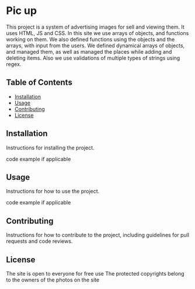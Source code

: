 # Pic up
This project is a  system of advertising images for sell and viewing them.
It uses HTML, JS and CSS.
In this site we use arrays of objects, and functions working on them. 
We also defined functions using the objects and the arrays, with input from the users.
We defined dynamical arrays of objects, and managed them, as well as managed the places while adding and deleting items.
Also we use validations of multiple types of strings using regex.

## Table of Contents

- [Installation](#installation)
- [Usage](#usage)
- [Contributing](#contributing)
- [License](#license)

## Installation

Instructions for installing the project.

code example if applicable


## Usage

Instructions for how to use the project.

code example if applicable


## Contributing

Instructions for how to contribute to the project, including guidelines for pull requests and code reviews.

## License

The site is open to everyone for free use
The protected copyrights belong to the owners of the photos on the site
